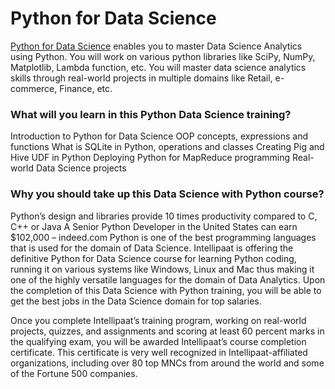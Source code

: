 # Python for Data Science

[Python for Data Science](https://intellipaat.com/python-for-data-science-training/) enables you to master Data Science Analytics using Python. You will work on various python libraries like SciPy, NumPy, Matplotlib, Lambda function, etc. You will master data science analytics skills through real-world projects in multiple domains like Retail, e-commerce, Finance, etc.

### What will you learn in this Python Data Science training?

Introduction to Python for Data Science
OOP concepts, expressions and functions
What is SQLite in Python, operations and classes
Creating Pig and Hive UDF in Python
Deploying Python for MapReduce programming
Real-world Data Science projects

### Why you should take up this Data Science with Python course?

Python’s design and libraries provide 10 times productivity compared to C, C++ or Java
A Senior Python Developer in the United States can earn $102,000 – indeed.com
Python is one of the best programming languages that is used for the domain of Data Science. Intellipaat is offering the definitive Python for Data Science course for learning Python coding, running it on various systems like Windows, Linux and Mac thus making it one of the highly versatile languages for the domain of Data Analytics. Upon the completion of this Data Science with Python training, you will be able to get the best jobs in the Data Science domain for top salaries.

Once you complete Intellipaat’s training program, working on real-world projects, quizzes, and assignments and scoring at least 60 percent marks in the qualifying exam, you will be awarded Intellipaat’s course completion certificate. This certificate is very well recognized in Intellipaat-affiliated organizations, including over 80 top MNCs from around the world and some of the Fortune 500 companies.
